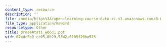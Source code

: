 ```yaml
---
content_type: resource
description: ''
file: /media/https%3A/open-learning-course-data-rc.s3.amazonaws.com/8-02t-electricity-and-magnetism-spring-2005/67edc5e9cc058b2958426109f29be526_presentati_w06d1.ppt
file_type: application/msword
resourcetype: Other
title: presentati_w06d1.ppt
uid: 67edc5e9-cc05-8b29-5842-6109f29be526
---
```

